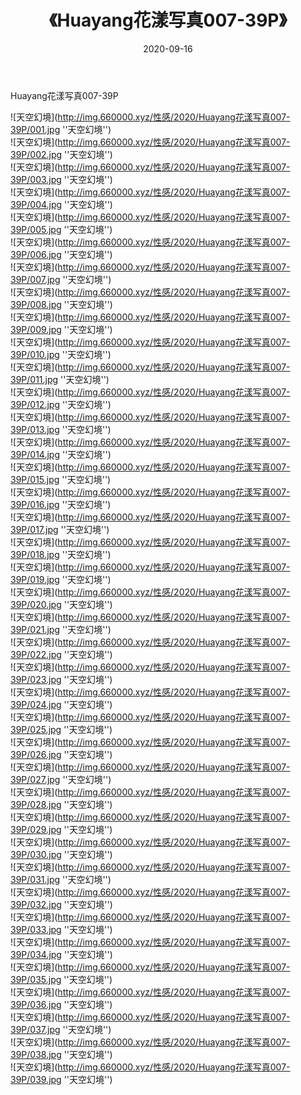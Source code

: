 ﻿---
layout: post
title:  《Huayang花漾写真007-39P》
date:   2020-09-16
img: http://img.660000.xyz/性感/2020/Huayang花漾写真007-39P/000.jpg
categories: [美女, 性感, 泳衣]
---

Huayang花漾写真007-39P



![天空幻境](http://img.660000.xyz/性感/2020/Huayang花漾写真007-39P/001.jpg ''天空幻境'') <br>
![天空幻境](http://img.660000.xyz/性感/2020/Huayang花漾写真007-39P/002.jpg ''天空幻境'') <br>
![天空幻境](http://img.660000.xyz/性感/2020/Huayang花漾写真007-39P/003.jpg ''天空幻境'') <br>
![天空幻境](http://img.660000.xyz/性感/2020/Huayang花漾写真007-39P/004.jpg ''天空幻境'') <br>
![天空幻境](http://img.660000.xyz/性感/2020/Huayang花漾写真007-39P/005.jpg ''天空幻境'') <br>
![天空幻境](http://img.660000.xyz/性感/2020/Huayang花漾写真007-39P/006.jpg ''天空幻境'') <br>
![天空幻境](http://img.660000.xyz/性感/2020/Huayang花漾写真007-39P/007.jpg ''天空幻境'') <br>
![天空幻境](http://img.660000.xyz/性感/2020/Huayang花漾写真007-39P/008.jpg ''天空幻境'') <br>
![天空幻境](http://img.660000.xyz/性感/2020/Huayang花漾写真007-39P/009.jpg ''天空幻境'') <br>
![天空幻境](http://img.660000.xyz/性感/2020/Huayang花漾写真007-39P/010.jpg ''天空幻境'') <br>
![天空幻境](http://img.660000.xyz/性感/2020/Huayang花漾写真007-39P/011.jpg ''天空幻境'') <br>
![天空幻境](http://img.660000.xyz/性感/2020/Huayang花漾写真007-39P/012.jpg ''天空幻境'') <br>
![天空幻境](http://img.660000.xyz/性感/2020/Huayang花漾写真007-39P/013.jpg ''天空幻境'') <br>
![天空幻境](http://img.660000.xyz/性感/2020/Huayang花漾写真007-39P/014.jpg ''天空幻境'') <br>
![天空幻境](http://img.660000.xyz/性感/2020/Huayang花漾写真007-39P/015.jpg ''天空幻境'') <br>
![天空幻境](http://img.660000.xyz/性感/2020/Huayang花漾写真007-39P/016.jpg ''天空幻境'') <br>
![天空幻境](http://img.660000.xyz/性感/2020/Huayang花漾写真007-39P/017.jpg ''天空幻境'') <br>
![天空幻境](http://img.660000.xyz/性感/2020/Huayang花漾写真007-39P/018.jpg ''天空幻境'') <br>
![天空幻境](http://img.660000.xyz/性感/2020/Huayang花漾写真007-39P/019.jpg ''天空幻境'') <br>
![天空幻境](http://img.660000.xyz/性感/2020/Huayang花漾写真007-39P/020.jpg ''天空幻境'') <br>
![天空幻境](http://img.660000.xyz/性感/2020/Huayang花漾写真007-39P/021.jpg ''天空幻境'') <br>
![天空幻境](http://img.660000.xyz/性感/2020/Huayang花漾写真007-39P/022.jpg ''天空幻境'') <br>
![天空幻境](http://img.660000.xyz/性感/2020/Huayang花漾写真007-39P/023.jpg ''天空幻境'') <br>
![天空幻境](http://img.660000.xyz/性感/2020/Huayang花漾写真007-39P/024.jpg ''天空幻境'') <br>
![天空幻境](http://img.660000.xyz/性感/2020/Huayang花漾写真007-39P/025.jpg ''天空幻境'') <br>
![天空幻境](http://img.660000.xyz/性感/2020/Huayang花漾写真007-39P/026.jpg ''天空幻境'') <br>
![天空幻境](http://img.660000.xyz/性感/2020/Huayang花漾写真007-39P/027.jpg ''天空幻境'') <br>
![天空幻境](http://img.660000.xyz/性感/2020/Huayang花漾写真007-39P/028.jpg ''天空幻境'') <br>
![天空幻境](http://img.660000.xyz/性感/2020/Huayang花漾写真007-39P/029.jpg ''天空幻境'') <br>
![天空幻境](http://img.660000.xyz/性感/2020/Huayang花漾写真007-39P/030.jpg ''天空幻境'') <br>
![天空幻境](http://img.660000.xyz/性感/2020/Huayang花漾写真007-39P/031.jpg ''天空幻境'') <br>
![天空幻境](http://img.660000.xyz/性感/2020/Huayang花漾写真007-39P/032.jpg ''天空幻境'') <br>
![天空幻境](http://img.660000.xyz/性感/2020/Huayang花漾写真007-39P/033.jpg ''天空幻境'') <br>
![天空幻境](http://img.660000.xyz/性感/2020/Huayang花漾写真007-39P/034.jpg ''天空幻境'') <br>
![天空幻境](http://img.660000.xyz/性感/2020/Huayang花漾写真007-39P/035.jpg ''天空幻境'') <br>
![天空幻境](http://img.660000.xyz/性感/2020/Huayang花漾写真007-39P/036.jpg ''天空幻境'') <br>
![天空幻境](http://img.660000.xyz/性感/2020/Huayang花漾写真007-39P/037.jpg ''天空幻境'') <br>
![天空幻境](http://img.660000.xyz/性感/2020/Huayang花漾写真007-39P/038.jpg ''天空幻境'') <br>
![天空幻境](http://img.660000.xyz/性感/2020/Huayang花漾写真007-39P/039.jpg ''天空幻境'') <br>